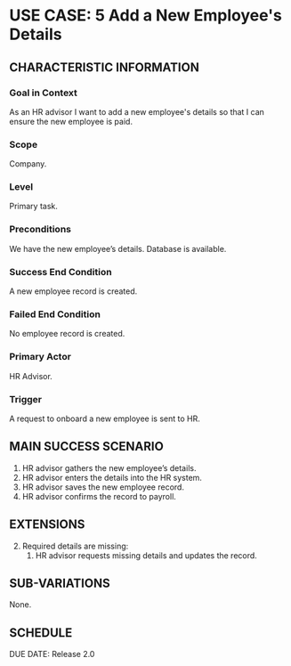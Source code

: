 # USE CASE: 5 Add a New Employee's Details

## CHARACTERISTIC INFORMATION

### Goal in Context

As an HR advisor I want to add a new employee's details so that I can ensure the new employee is paid.

### Scope

Company.

### Level

Primary task.

### Preconditions

We have the new employee’s details. Database is available.

### Success End Condition

A new employee record is created.
### Failed End Condition

No employee record is created.

### Primary Actor

HR Advisor.

### Trigger

A request to onboard a new employee is sent to HR.

## MAIN SUCCESS SCENARIO

1. HR advisor gathers the new employee’s details.
2. HR advisor enters the details into the HR system.
3. HR advisor saves the new employee record.
4. HR advisor confirms the record to payroll.
## EXTENSIONS

2. Required details are missing:
   1. HR advisor requests missing details and updates the record.

## SUB-VARIATIONS

None.

## SCHEDULE

DUE DATE: Release 2.0
